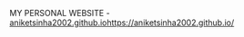 MY PERSONAL WEBSITE - [aniketsinha2002.github.io](https://aniketsinha2002.github.io/)https://aniketsinha2002.github.io/
